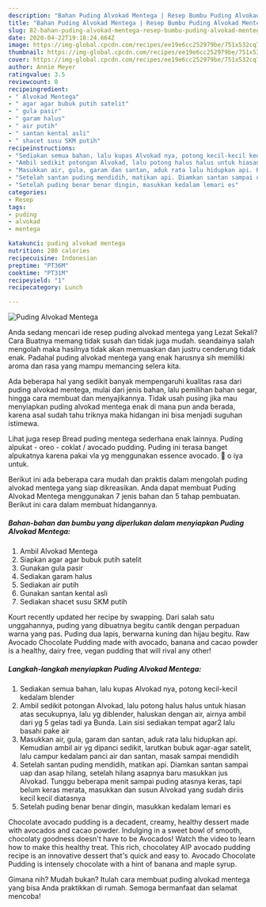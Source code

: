 ```yaml
---
description: "Bahan Puding Alvokad Mentega | Resep Bumbu Puding Alvokad Mentega Yang Bisa Manjain Lidah"
title: "Bahan Puding Alvokad Mentega | Resep Bumbu Puding Alvokad Mentega Yang Bisa Manjain Lidah"
slug: 82-bahan-puding-alvokad-mentega-resep-bumbu-puding-alvokad-mentega-yang-bisa-manjain-lidah
date: 2020-04-22T19:18:24.664Z
image: https://img-global.cpcdn.com/recipes/ee19e6cc252979be/751x532cq70/puding-alvokad-mentega-foto-resep-utama.jpg
thumbnail: https://img-global.cpcdn.com/recipes/ee19e6cc252979be/751x532cq70/puding-alvokad-mentega-foto-resep-utama.jpg
cover: https://img-global.cpcdn.com/recipes/ee19e6cc252979be/751x532cq70/puding-alvokad-mentega-foto-resep-utama.jpg
author: Annie Meyer
ratingvalue: 3.5
reviewcount: 8
recipeingredient:
- " Alvokad Mentega"
- " agar agar bubuk putih satelit"
- " gula pasir"
- " garam halus"
- " air putih"
- " santan kental asli"
- " shacet susu SKM putih"
recipeinstructions:
- "Sediakan semua bahan, lalu kupas Alvokad nya, potong kecil-kecil kedalam blender"
- "Ambil sedikit potongan Alvokad, lalu potong halus halus untuk hiasan atas secukupnya, lalu yg diblender, haluskan dengan air, airnya ambil dari yg 5 gelas tadi ya Bunda. Lain sisi sediakan tempat agar2 lalu basahi pake air"
- "Masukkan air, gula, garam dan santan, aduk rata lalu hidupkan api. Kemudian ambil air yg dipanci sedikit, larutkan bubuk agar-agar satelit, lalu campur kedalam panci air dan santan, masak sampai mendidih"
- "Setelah santan puding mendidih, matikan api. Diamkan santan sampai uap dan asap hilang, setelah hilang asapnya baru masukkan jus Alvokad. Tunggu beberapa menit sampai puding atasnya keras, tapi belum keras merata, masukkan dan susun Alvokad yang sudah diriis kecil kecil diatasnya"
- "Setelah puding benar benar dingin, masukkan kedalam lemari es"
categories:
- Resep
tags:
- puding
- alvokad
- mentega

katakunci: puding alvokad mentega 
nutrition: 280 calories
recipecuisine: Indonesian
preptime: "PT36M"
cooktime: "PT31M"
recipeyield: "1"
recipecategory: Lunch

---
```



![Puding Alvokad Mentega](https://img-global.cpcdn.com/recipes/ee19e6cc252979be/751x532cq70/puding-alvokad-mentega-foto-resep-utama.jpg)

Anda sedang mencari ide resep puding alvokad mentega yang Lezat Sekali? Cara Buatnya memang tidak susah dan tidak juga mudah. seandainya salah mengolah maka hasilnya tidak akan memuaskan dan justru cenderung tidak enak. Padahal puding alvokad mentega yang enak harusnya sih memiliki aroma dan rasa yang mampu memancing selera kita.

Ada beberapa hal yang sedikit banyak mempengaruhi kualitas rasa dari puding alvokad mentega, mulai dari jenis bahan, lalu pemilihan bahan segar, hingga cara membuat dan menyajikannya. Tidak usah pusing jika mau menyiapkan puding alvokad mentega enak di mana pun anda berada, karena asal sudah tahu triknya maka hidangan ini bisa menjadi suguhan istimewa.

Lihat juga resep Bread puding mentega sederhana enak lainnya. Puding alpukat - oreo - coklat / avocado pudding. Puding ini terasa banget alpukatnya karena pakai vla yg menggunakan essence avocado. 🌸 o iya untuk.


Berikut ini ada beberapa cara mudah dan praktis dalam mengolah puding alvokad mentega yang siap dikreasikan. Anda dapat membuat Puding Alvokad Mentega menggunakan 7 jenis bahan dan 5 tahap pembuatan. Berikut ini cara dalam membuat hidangannya.

<!--inarticleads1-->

##### Bahan-bahan dan bumbu yang diperlukan dalam menyiapkan Puding Alvokad Mentega:

1. Ambil  Alvokad Mentega
1. Siapkan  agar agar bubuk putih satelit
1. Gunakan  gula pasir
1. Sediakan  garam halus
1. Sediakan  air putih
1. Gunakan  santan kental asli
1. Sediakan  shacet susu SKM putih


Kourt recently updated her recipe by swapping. Dari salah satu unggahannya, puding yang dibuatnya begitu cantik dengan perpaduan warna yang pas. Puding dua lapis, berwarna kuning dan hijau begitu. Raw Avocado Chocolate Pudding made with avocado, banana and cacao powder is a healthy, dairy free, vegan pudding that will rival any other! 

<!--inarticleads2-->

##### Langkah-langkah menyiapkan Puding Alvokad Mentega:

1. Sediakan semua bahan, lalu kupas Alvokad nya, potong kecil-kecil kedalam blender
1. Ambil sedikit potongan Alvokad, lalu potong halus halus untuk hiasan atas secukupnya, lalu yg diblender, haluskan dengan air, airnya ambil dari yg 5 gelas tadi ya Bunda. Lain sisi sediakan tempat agar2 lalu basahi pake air
1. Masukkan air, gula, garam dan santan, aduk rata lalu hidupkan api. Kemudian ambil air yg dipanci sedikit, larutkan bubuk agar-agar satelit, lalu campur kedalam panci air dan santan, masak sampai mendidih
1. Setelah santan puding mendidih, matikan api. Diamkan santan sampai uap dan asap hilang, setelah hilang asapnya baru masukkan jus Alvokad. Tunggu beberapa menit sampai puding atasnya keras, tapi belum keras merata, masukkan dan susun Alvokad yang sudah diriis kecil kecil diatasnya
1. Setelah puding benar benar dingin, masukkan kedalam lemari es


Chocolate avocado pudding is a decadent, creamy, healthy dessert made with avocados and cacao powder. Indulging in a sweet bowl of smooth, chocolaty goodness doesn&#39;t have to be Avocados! Watch the video to learn how to make this healthy treat. This rich, chocolatey AIP avocado pudding recipe is an innovative dessert that&#39;s quick and easy to. Avocado Chocolate Pudding is intensely chocolate with a hint of banana and maple syrup. 

Gimana nih? Mudah bukan? Itulah cara membuat puding alvokad mentega yang bisa Anda praktikkan di rumah. Semoga bermanfaat dan selamat mencoba!
